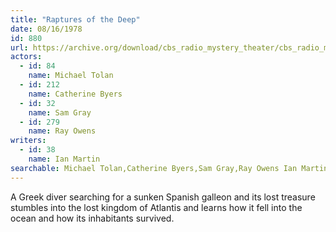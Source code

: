 ```yaml
---
title: "Raptures of the Deep"
date: 08/16/1978
id: 880
url: https://archive.org/download/cbs_radio_mystery_theater/cbs_radio_mystery_theater-0851-0900.zip/cbs_radio_mystery_theater-0851-0900%2Fcbsrmt_0880_raptures_of_the_deep.mp3
actors:  
  - id: 84
    name: Michael Tolan  
  - id: 212
    name: Catherine Byers  
  - id: 32
    name: Sam Gray  
  - id: 279
    name: Ray Owens
writers:  
  - id: 38
    name: Ian Martin
searchable: Michael Tolan,Catherine Byers,Sam Gray,Ray Owens Ian Martin
---
```

A Greek diver searching for a sunken Spanish galleon and its lost treasure stumbles into the lost kingdom of Atlantis and learns how it fell into the ocean and how its inhabitants survived.